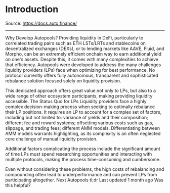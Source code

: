 # Introduction

Source: https://docs.auto.finance/

---

Why Develop Autopools?
Providing liquidity in DeFi, particularly to correlated trading pairs such as ETH LSTs/LRTs and stablecoins on decentralized exchanges (DEXs), or to lending markets like AAVE, Fluid, and Morpho, can be an extremely efficient onchain way to earn additional yield on one's assets. Despite this, it comes with many complexities to achieve that efficiency.
Autopools were developed to address the many challenges liquidity providers (LPs) face when optimizing for best performance. No protocol currently offers fully autonomous, transparent and sophisticated rebalance solution focused solely on liquidity provision.

This dedicated approach offers great value not only to LPs, but also to a wide range of other ecosystem participants, making providing liquidity accessible.
The Status Quo for LPs
Liquidity providers face a highly complex decision-making process when seeking to optimally rebalance their LP positions.
It requires an LP to account for a complex set of factors, including but not limited to:
variance of yields and their composition;
different fee and reward systems;
offsetting various costs such as gas, slippage, and trading fees;
different AMM models.
Differentiating between AMM models warrants highlighting, as its complexity is an often neglected core challenge of manual liquidity provision. 

Additional factors complicating the process include the significant amount of time LPs must spend researching opportunities and interacting with multiple protocols, making the process time-consuming and cumbersome. 

Even without considering these problems, the high costs of rebalancing and compounding often lead to underperformance and can prevent LPs from participating altogether.
Next
Autopools tl;dr
Last updated
1 month ago
Was this helpful?